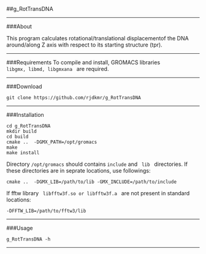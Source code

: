 ##g_RotTransDNA
***

###About

This program calculates rotational/translational displacementof the DNA
around/along Z axis with respect to its starting structure (tpr).

***

###Requirements
To compile and install, GROMACS libraries <code> libgmx, libmd, libgmxana </code> are required.
***

###Download
<pre><code>git clone https://github.com/rjdkmr/g_RotTransDNA
</code></pre>
***

###Installation
<pre><code>cd g_RotTransDNA
mkdir build
cd build
cmake ..  -DGMX_PATH=/opt/gromacs
make
make install
</code></pre>

Directory <code>/opt/gromacs</code> should contains <code>include</code> and <code> lib </code> directories. If these directories are in seprate locations, use followings:
<pre><code>cmake ..  -DGMX_LIB=/path/to/lib -GMX_INCLUDE=/path/to/include
</code></pre>

If fftw library <code> libfftw3f.so or libfftw3f.a </code> are not present in standard locations:
<pre><code>-DFFTW_LIB=/path/to/fftw3/lib</code></pre>
***

###Usage
<pre><code>g_RotTransDNA -h
</code></pre>
***
